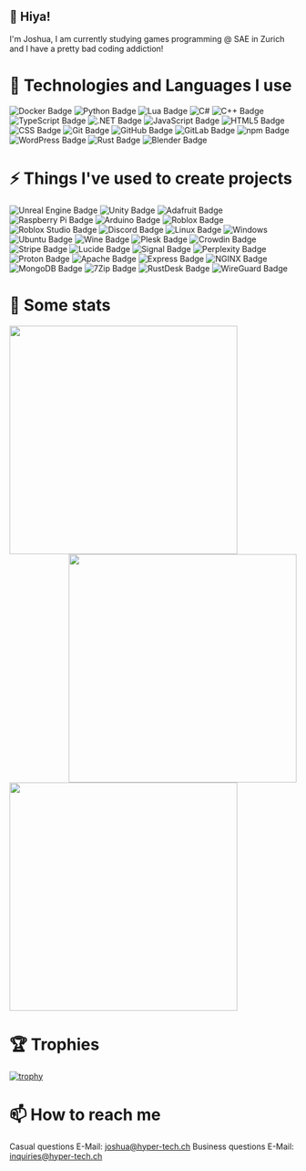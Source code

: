 ## 👋 Hiya!
I'm Joshua, I am currently studying games programming @ SAE in Zurich and I have a pretty bad coding addiction!

# 💬 Technologies and Languages I use
![Docker Badge](https://img.shields.io/badge/Docker-2496ED?logo=docker&logoColor=fff&style=for-the-badge)
![Python Badge](https://img.shields.io/badge/Python-3776AB?logo=python&logoColor=fff&style=for-the-badge)
![Lua Badge](https://img.shields.io/badge/Lua-2C2D72?logo=lua&logoColor=fff&style=for-the-badge)
![C#](https://img.shields.io/badge/c%23-%23239120.svg?style=for-the-badge&logo=csharp&logoColor=white)
![C++ Badge](https://img.shields.io/badge/C%2B%2B-00599C?logo=cplusplus&logoColor=fff&style=for-the-badge)
![TypeScript Badge](https://img.shields.io/badge/TypeScript-3178C6?logo=typescript&logoColor=fff&style=for-the-badge)
![.NET Badge](https://img.shields.io/badge/.NET-512BD4?logo=dotnet&logoColor=fff&style=for-the-badge)
![JavaScript Badge](https://img.shields.io/badge/JavaScript-F7DF1E?logo=javascript&logoColor=000&style=for-the-badge)
![HTML5 Badge](https://img.shields.io/badge/HTML5-E34F26?logo=html5&logoColor=fff&style=for-the-badge)
![CSS Badge](https://img.shields.io/badge/CSS-639?logo=css&logoColor=fff&style=for-the-badge)
![Git Badge](https://img.shields.io/badge/Git-F05032?logo=git&logoColor=fff&style=for-the-badge)
![GitHub Badge](https://img.shields.io/badge/GitHub-181717?logo=github&logoColor=fff&style=for-the-badge)
![GitLab Badge](https://img.shields.io/badge/GitLab-FC6D26?logo=gitlab&logoColor=fff&style=for-the-badge)
![npm Badge](https://img.shields.io/badge/npm-CB3837?logo=npm&logoColor=fff&style=for-the-badge)
![WordPress Badge](https://img.shields.io/badge/WordPress-21759B?logo=wordpress&logoColor=fff&style=for-the-badge)
![Rust Badge](https://img.shields.io/badge/Rust-000?logo=rust&logoColor=fff&style=for-the-badge)
![Blender Badge](https://img.shields.io/badge/Blender-E87D0D?logo=blender&logoColor=fff&style=for-the-badge)

# ⚡ Things I've used to create projects
![Unreal Engine Badge](https://img.shields.io/badge/Unreal%20Engine-0E1128?logo=unrealengine&logoColor=fff&style=for-the-badge)
![Unity Badge](https://img.shields.io/badge/Unity-FFF?logo=unity&logoColor=000&style=for-the-badge)
![Adafruit Badge](https://img.shields.io/badge/Adafruit-000?logo=adafruit&logoColor=fff&style=for-the-badge)
![Raspberry Pi Badge](https://img.shields.io/badge/Raspberry%20Pi-A22846?logo=raspberrypi&logoColor=fff&style=for-the-badge)
![Arduino Badge](https://img.shields.io/badge/Arduino-00878F?logo=arduino&logoColor=fff&style=for-the-badge)
![Roblox Badge](https://img.shields.io/badge/Roblox-000?logo=roblox&logoColor=fff&style=for-the-badge)
![Roblox Studio Badge](https://img.shields.io/badge/Roblox%20Studio-00A2FF?logo=robloxstudio&logoColor=fff&style=for-the-badge)
![Discord Badge](https://img.shields.io/badge/Discord-5865F2?logo=discord&logoColor=fff&style=for-the-badge)
![Linux Badge](https://img.shields.io/badge/Linux-FCC624?logo=linux&logoColor=000&style=for-the-badge)
![Windows](https://img.shields.io/badge/Windows-0078D6?style=for-the-badge&logo=windows&logoColor=white)
![Ubuntu Badge](https://img.shields.io/badge/Ubuntu-E95420?logo=ubuntu&logoColor=fff&style=for-the-badge)
![Wine Badge](https://img.shields.io/badge/Wine-800000?logo=wine&logoColor=fff&style=for-the-badge)
![Plesk Badge](https://img.shields.io/badge/Plesk-52BBE6?logo=plesk&logoColor=fff&style=for-the-badge)
![Crowdin Badge](https://img.shields.io/badge/Crowdin-2E3340?logo=crowdin&logoColor=fff&style=for-the-badge)
![Stripe Badge](https://img.shields.io/badge/Stripe-635BFF?logo=stripe&logoColor=fff&style=for-the-badge)
![Lucide Badge](https://img.shields.io/badge/Lucide-F56565?logo=lucide&logoColor=fff&style=for-the-badge)
![Signal Badge](https://img.shields.io/badge/Signal-3B45FD?logo=signal&logoColor=fff&style=for-the-badge)
![Perplexity Badge](https://img.shields.io/badge/Perplexity-1FB8CD?logo=perplexity&logoColor=fff&style=for-the-badge)
![Proton Badge](https://img.shields.io/badge/Proton-6D4AFF?logo=proton&logoColor=fff&style=for-the-badge)
![Apache Badge](https://img.shields.io/badge/Apache-D22128?logo=apache&logoColor=fff&style=for-the-badge)
![Express Badge](https://img.shields.io/badge/Express-000?logo=express&logoColor=fff&style=for-the-badge)
![NGINX Badge](https://img.shields.io/badge/NGINX-009639?logo=nginx&logoColor=fff&style=for-the-badge)
![MongoDB Badge](https://img.shields.io/badge/MongoDB-47A248?logo=mongodb&logoColor=fff&style=for-the-badge)
![7Zip Badge](https://img.shields.io/badge/7Zip-000?logo=7zip&logoColor=fff&style=for-the-badge)
![RustDesk Badge](https://img.shields.io/badge/RustDesk-024EFF?logo=rustdesk&logoColor=fff&style=for-the-badge)
![WireGuard Badge](https://img.shields.io/badge/WireGuard-88171A?logo=wireguard&logoColor=fff&style=for-the-badge)

# 🔢 Some stats
<img width=400 src='https://github-readme-stats.vercel.app/api?username=Ratzifutzi&theme=vue-dark&show_icons=true&hide_border=true&count_private=true' />
<div align="right">
  <img width=400 src='https://github-readme-streak-stats.herokuapp.com/?user=Ratzifutzi&theme=vue-dark&hide_border=true' />
</div>
<img width=400 src='https://github-readme-stats.vercel.app/api/top-langs/?username=Ratzifutzi&theme=vue-dark&show_icons=true&hide_border=true&layout=compact' />

# 🏆 Trophies
[![trophy](https://github-profile-trophy.vercel.app/?username=Ratzifutzi&theme=gruvbox)](https://github.com/ryo-ma/github-profile-trophy)

# 📫 How to reach me
Casual questions E-Mail: joshua@hyper-tech.ch
Business questions E-Mail: inquiries@hyper-tech.ch
